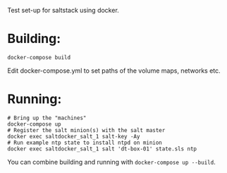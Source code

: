 Test set-up for saltstack using docker.

Building:
=========

    docker-compose build

Edit docker-compose.yml to set paths of the volume maps, networks etc.

Running:
========

    # Bring up the "machines"
    docker-compose up
    # Register the salt minion(s) with the salt master
    docker exec saltdocker_salt_1 salt-key -Ay
    # Run example ntp state to install ntpd on minion
    docker exec saltdocker_salt_1 salt 'dt-box-01' state.sls ntp

You can combine building and running with `docker-compose up --build`.

